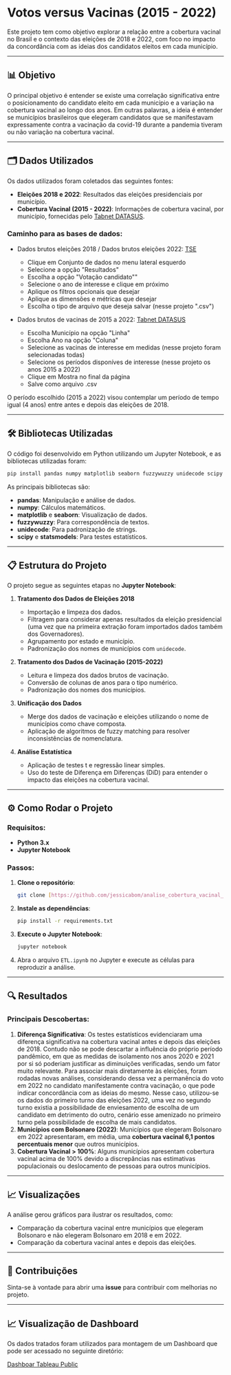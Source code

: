 
# Votos versus Vacinas (2015 - 2022)

Este projeto tem como objetivo explorar a relação entre a cobertura vacinal no Brasil e o contexto das eleições de 2018 e 2022, com foco no impacto da concordância com as ideias dos candidatos eleitos em cada município.

---

## 📊 Objetivo
O principal objetivo é entender se existe uma correlação significativa entre o posicionamento do candidato eleito em cada município e a variação na cobertura vacinal ao longo dos anos.
Em outras palavras, a ideia é entender se municípios brasileiros que elegeram candidatos que se manifestavam expressamente contra a vacinação da covid-19 durante a pandemia tiveram ou não variação na cobertura vacinal.

---

## 🗂️ Dados Utilizados

Os dados utilizados foram coletados das seguintes fontes:

- **Eleições 2018 e 2022**: Resultados das eleições presidenciais por município.
- **Cobertura Vacinal (2015 - 2022)**: Informações de cobertura vacinal, por município, fornecidas pelo [Tabnet DATASUS](http://www2.datasus.gov.br/DATASUS/index.php?area=02).

### Caminho para as bases de dados:
- Dados brutos eleições 2018 / Dados brutos eleições 2022: [TSE](https://sig.tse.jus.br)
  - Clique em Conjunto de dados no menu lateral esquerdo
  - Selecione a opção "Resultados"
  - Escolha a opção "Votação candidato""
  - Selecione o ano de interesse e clique em próximo
  - Aplique os filtros opcionais que desejar
  - Aplique as dimensões e métricas que desejar
  - Escolha o tipo de arquivo que deseja salvar (nesse projeto ".csv")

- Dados brutos de vacinas de 2015 a 2022: [Tabnet DATASUS](http://tabnet.datasus.gov.br/cgi/dhdat.exe?bd_pni/cpnibr.def)
  - Escolha Município na opção "Linha"
  - Escolha Ano na opção "Coluna"
  - Selecione as vacinas de interesse em medidas (nesse projeto foram selecionadas todas)
  - Selecione os períodos disponíves de interesse (nesse projeto os anos 2015 a 2022)
  - Clique em Mostra no final da página
  - Salve como arquivo .csv

O período escolhido (2015 a 2022) visou contemplar um período de tempo igual (4 anos) entre antes e depois das eleições de 2018.

---

## 🛠️ Bibliotecas Utilizadas

O código foi desenvolvido em Python utilizando um Jupyter Notebook, e as bibliotecas utilizadas foram:

```bash
pip install pandas numpy matplotlib seaborn fuzzywuzzy unidecode scipy statsmodels
```

As principais bibliotecas são:
- **pandas**: Manipulação e análise de dados.
- **numpy**: Cálculos matemáticos.
- **matplotlib** e **seaborn**: Visualização de dados.
- **fuzzywuzzy**: Para correspondência de textos.
- **unidecode**: Para padronização de strings.
- **scipy** e **statsmodels**: Para testes estatísticos.

---

## 📋 Estrutura do Projeto

O projeto segue as seguintes etapas no **Jupyter Notebook**:

1. **Tratamento dos Dados de Eleições 2018**
   - Importação e limpeza dos dados.
   - Filtragem para considerar apenas resultados da eleição presidencial (uma vez que na primeira extração foram importados dados também dos Governadores).
   - Agrupamento por estado e município.
   - Padronização dos nomes de municípios com `unidecode`.

2. **Tratamento dos Dados de Vacinação (2015-2022)**
   - Leitura e limpeza dos dados brutos de vacinação.
   - Conversão de colunas de anos para o tipo numérico.
   - Padronização dos nomes dos municípios.

3. **Unificação dos Dados**
   - Merge dos dados de vacinação e eleições utilizando o nome de municípios como chave composta.
   - Aplicação de algoritmos de fuzzy matching para resolver inconsistências de nomenclatura.

4. **Análise Estatística**
   - Aplicação de testes t e regressão linear simples.
   - Uso do teste de Diferença em Diferenças (DiD) para entender o impacto das eleições na cobertura vacinal.

---

## ⚙️ Como Rodar o Projeto

### Requisitos:
- **Python 3.x**
- **Jupyter Notebook**

### Passos:
1. **Clone o repositório**:
   ```bash
   git clone [https://github.com/jessicabom/analise_cobertura_vacinal_x_eleicoes_2015_2022]
   ```
2. **Instale as dependências**:
   ```bash
   pip install -r requirements.txt
   ```
3. **Execute o Jupyter Notebook**:
   ```bash
   jupyter notebook
   ```
4. Abra o arquivo `ETL.ipynb` no Jupyter e execute as células para reproduzir a análise.

---

## 🔍 Resultados

### Principais Descobertas:
1. **Diferença Significativa**: Os testes estatísticos evidenciaram uma diferença significativa na cobertura vacinal antes e depois das eleições de 2018. Contudo não se pode descartar a influência do próprio período pandêmico, em que as medidas de isolamento nos anos 2020 e 2021 por si só poderiam justificar as diminuições verificadas, sendo um fator muito relevante. Para associar mais diretamente às eleições, foram rodadas novas análises, considerando dessa vez a permanência do voto em 2022 no candidato manifestamente contra vacinação, o que pode indicar concordância com as ideias do mesmo. Nesse caso, utilizou-se os dados do primeiro turno das eleições 2022, uma vez no segundo turno existia a possibilidade de enviesamento de escolha de um candidato em detrimento do outro, cenário esse amenizado no primeiro turno pela possibilidade de escolha de mais candidatos.
2. **Municípios com Bolsonaro (2022)**: Municípios que elegeram Bolsonaro em 2022 apresentaram, em média, uma **cobertura vacinal 6,1 pontos percentuais menor** que outros municípios.
3. **Cobertura Vacinal > 100%**: Alguns municípios apresentam cobertura vacinal acima de 100% devido a discrepâncias nas estimativas populacionais ou deslocamento de pessoas para outros municípios.

---

## 📈 Visualizações

A análise gerou gráficos para ilustrar os resultados, como:

- Comparação da cobertura vacinal entre municípios que elegeram Bolsonaro e não elegeram Bolsonaro em 2018 e em 2022.
- Comparação da cobertura vacinal antes e depois das eleições.

---

## 🤝 Contribuições

Sinta-se à vontade para abrir uma **issue** para contribuir com melhorias no projeto.

---

## 📈 Visualização de Dashboard

Os dados tratados foram utilizados para montagem de um Dashboard que pode ser acessado no seguinte diretório:

[Dashboar Tableau Public](https://public.tableau.com/views/VacinasxDesinformao-anlisedacoberturavacinalnoBrasilde2015a2022/Painel1?:language=pt-BR&:sid=&:redirect=auth&:display_count=n&:origin=viz_share_link)
